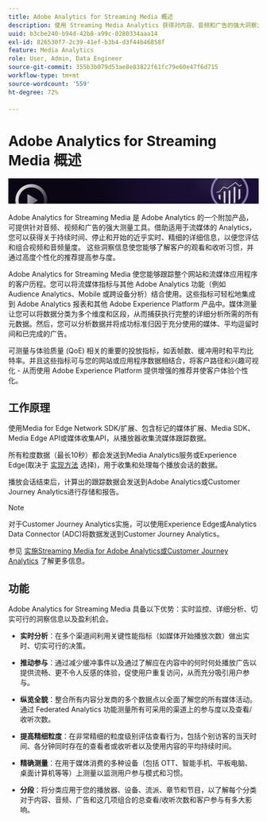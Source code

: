 ```yaml
---
title: Adobe Analytics for Streaming Media 概述
description: 使用 Streaming Media Analytics 获得对内容、音频和广告的强大洞察力。
uuid: b3cbe240-b94d-42b8-a99c-0280334aaa14
exl-id: 826530f7-2c39-41ef-b3b4-d3f44b46858f
feature: Media Analytics
role: User, Admin, Data Engineer
source-git-commit: 355b3b079d53ae8e83822f61fc79e60e47f6d715
workflow-type: tm+mt
source-wordcount: '559'
ht-degree: 72%

---
```


# Adobe Analytics for Streaming Media 概述

![横幅](./assets/media_analytics_banner.png)

Adobe Analytics for Streaming Media 是 Adobe Analytics 的一个附加产品，可提供针对音频、视频和广告的强大测量工具。借助适用于流媒体的 Analytics，您可以获得关于持续时间、停止和开始的近乎实时、精细的详细信息，以便您评估和组合视频和音频量度。 这些洞察信息使您能够了解客户的观看和收听习惯，并通过高度个性化的推荐提高参与度。

Adobe Analytics for Streaming Media 使您能够跟踪整个网站和流媒体应用程序的客户历程。您可以将流媒体指标与其他 Adobe Analytics 功能（例如 Audience Analytics、Mobile 或跨设备分析）结合使用。这些指标可轻松地集成到 Adobe Analytics 报表和其他 Adobe Experience Platform 产品中。媒体测量让您可以将数据分类为多个维度和区段，从而捕获执行完整的详细分析所需的所有元数据。然后，您可以分析数据并将成功标准归因于充分使用的媒体、平均逗留时间和已完成的广告。

可测量与体验质量 (QoE) 相关的重要的投放指标，如丢帧数、缓冲用时和平均比特率。并且这些指标可与您的网站或应用程序数据相结合，将客户路径和兴趣可视化 - 从而使用 Adobe Experience Platform 提供增强的推荐并使客户体验个性化。

## 工作原理

使用Media for Edge Network SDK/扩展、包含标记的媒体扩展、Media SDK、Media Edge API或媒体收集API，从播放器收集流媒体跟踪数据。

所有粒度数据（最长10秒）都会发送到Media Analytics服务或Experience Edge(取决于 [实现方法](/help/implementation/overview.md) 选择)，用于收集和处理每个播放会话的数据。

播放会话结束后，计算出的跟踪数据会发送到Adobe Analytics或Customer Journey Analytics进行存储和报告。

>[!NOTE]
>
>对于Customer Journey Analytics实施，可以使用Experience Edge或Analytics Data Connector (ADC)将数据发送到Customer Journey Analytics。


参见 [实施Streaming Media for Adobe Analytics或Customer Journey Analytics](/help/implementation/overview.md) 了解更多信息。

## 功能

Adobe Analytics for Streaming Media 具备以下优势：实时监控、详细分析、切实可行的洞察信息以及盈利机会。

* **实时分析**：在多个渠道间利用关键性能指标（如媒体开始播放次数）做出实时、切实可行的决策。

* **推动参与**：通过减少缓冲事件以及通过了解应在内容中的何时何处播放广告以提供流畅、更不令人反感的体验，促使用户重复访问，从而充分吸引用户参与。

* **纵览全貌**：整合所有内容分发商的多个数据点以全面了解您的所有媒体活动。通过 Federated Analytics 功能测量所有可采用的渠道上的参与度以及查看/收听次数。

* **提高精细粒度**：在非常精细的粒度级别评估查看行为，包括个别访客的当天时间、各分钟同时存在的查看者或收听者以及使用内容的平均持续时间。

* **精确测量**：在用于媒体消费的多种设备（包括 OTT、智能手机、平板电脑、桌面计算机等等）上测量以监测用户参与模式和习惯。

* **分段**：将分类应用于您的播放器、设备、流派、章节和节目，以了解每个分类对于内容、音频、广告和这几项组合的总查看/收听次数和客户参与有多大影响。
